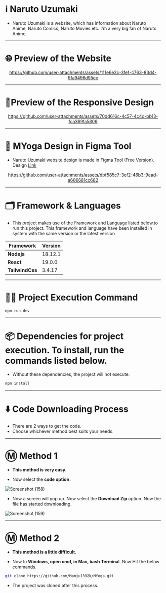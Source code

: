 # ℹ️ Naruto Uzumaki

* Naruto Uzumaki is a website, which has information about Naruto Anime, Naruto Comics, Naruto Movies etc. I'm a very big fan of Naruto Anime.
---

# 🌐 Preview of the Website

<div align='center'>

https://github.com/user-attachments/assets/111e6e2c-3fe1-4763-83d4-9fa9496d95ec

</div>

---

# 📱Preview of the Responsive Design

<div align='center'>

https://github.com/user-attachments/assets/70dd616c-4c57-4c4c-bb13-fca369fa5806

</div>

---

# 🎨 MYoga Design in Figma Tool

* Naruto Uzumaki website design is made in Figma Tool (Free Version). Design <a href='https://www.figma.com/design/zwwX8BOJ8yAeizBgOJZw44/Naruto-Uzumaki?node-id=0-1&t=Un9MXiF4iCqtg99v-1'> Link </a>

<div align='center'>

https://github.com/user-attachments/assets/dbf585c7-3ef2-46b3-9ead-a606681cc682

</div>

---

# 🗂️ Framework & Languages

* This project makes use of the Framework and Language listed below.to run this project. This framework and language have been installed in
system with the same version or the latest version

| Framework  | Version |
| ------------- | ------------- |
| **Nodejs**  | 18.12.1  |
| **React** | 19.0.0 |
| **TailwindCss** | 3.4.17 |

---

# 👨‍💻 Project Execution Command 

```bash 
npm run dev
```

---

# 📦 Dependencies for project execution. To install, run the commands listed below. 

* Without these dependencies, the project will not execute.

```bash
npm install
```

---

# ⬇️ Code Downloading Process

* There are 2 ways to get the code.
* Choose whichever method best suits your needs. 

---

# Ⓜ️ Method 1

* **This method is very easy.**

* Now select the **code option.** 

![Screenshot (158)](https://user-images.githubusercontent.com/66934377/164152919-f2854829-535d-4227-9c2f-031f8051f6ac.png)

* Now a screen will pop up. Now select the **Download Zip** option. Now the file has started downloading.

![Screenshot (159)](https://user-images.githubusercontent.com/66934377/164153128-b64e85a2-e40c-4457-9835-a749ac79acd6.png)

---

# Ⓜ️ Method 2

* **This method is a little difficult.**

* Now In **Windows, open cmd, in Mac, bash Terminal**. Now Hit the below commands.

```bash
git clone https://github.com/Manju1392k/MYoga.git
```

* The project was cloned after this process.
